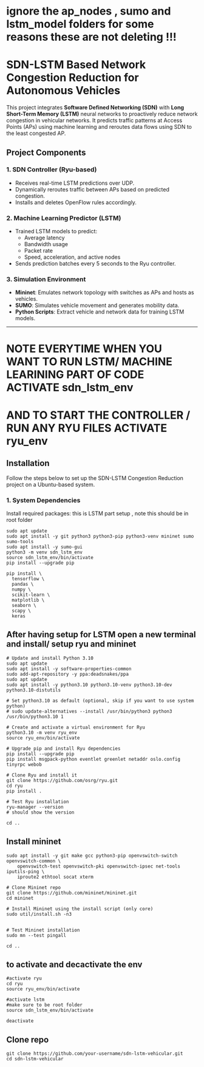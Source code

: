 # ignore the ap_nodes , sumo and lstm_model folders for some reasons these are not deleting !!!


# SDN-LSTM Based Network Congestion Reduction for Autonomous Vehicles

This project integrates **Software Defined Networking (SDN)** with **Long Short-Term Memory (LSTM)** neural networks to proactively reduce network congestion in vehicular networks. It predicts traffic patterns at Access Points (APs) using machine learning and reroutes data flows using SDN to the least congested AP.

##  Project Components

### 1. SDN Controller (Ryu-based)
- Receives real-time LSTM predictions over UDP.
- Dynamically reroutes traffic between APs based on predicted congestion.
- Installs and deletes OpenFlow rules accordingly.

### 2. Machine Learning Predictor (LSTM)
- Trained LSTM models to predict:
  - Average latency
  - Bandwidth usage
  - Packet rate
  - Speed, acceleration, and active nodes
- Sends prediction batches every 5 seconds to the Ryu controller.

### 3. Simulation Environment
- **Mininet**: Emulates network topology with switches as APs and hosts as vehicles.
- **SUMO**: Simulates vehicle movement and generates mobility data.
- **Python Scripts**: Extract vehicle and network data for training LSTM models.

---

# NOTE EVERYTIME WHEN YOU WANT TO RUN LSTM/ MACHINE LEARINING PART OF CODE ACTIVATE sdn_lstm_env
# AND TO START THE CONTROLLER / RUN ANY RYU FILES ACTIVATE ryu_env


##  Installation

Follow the steps below to set up the SDN-LSTM Congestion Reduction project on a Ubuntu-based system.

### 1. System Dependencies

Install required packages: this is LSTM part setup , note this should be in root folder

```
sudo apt update
sudo apt install -y git python3 python3-pip python3-venv mininet sumo sumo-tools
sudo apt install -y sumo-gui
python3 -m venv sdn_lstm_env
source sdn_lstm_env/bin/activate
pip install --upgrade pip

pip install \
  tensorflow \
  pandas \
  numpy \
  scikit-learn \
  matplotlib \
  seaborn \
  scapy \
  keras

```
## After having setup for LSTM open a new terminal and install/ setup ryu and mininet 
```
# Update and install Python 3.10
sudo apt update
sudo apt install -y software-properties-common
sudo add-apt-repository -y ppa:deadsnakes/ppa
sudo apt update
sudo apt install -y python3.10 python3.10-venv python3.10-dev python3.10-distutils

# Set python3.10 as default (optional, skip if you want to use system python)
# sudo update-alternatives --install /usr/bin/python3 python3 /usr/bin/python3.10 1

# Create and activate a virtual environment for Ryu
python3.10 -m venv ryu_env
source ryu_env/bin/activate

# Upgrade pip and install Ryu dependencies
pip install --upgrade pip
pip install msgpack-python eventlet greenlet netaddr oslo.config tinyrpc webob

# Clone Ryu and install it
git clone https://github.com/osrg/ryu.git
cd ryu
pip install .
```

```
# Test Ryu installation
ryu-manager --version
# should show the version 
```
```
cd ..
```

## Install mininet 

```
sudo apt install -y git make gcc python3-pip openvswitch-switch openvswitch-common \
    openvswitch-test openvswitch-pki openvswitch-ipsec net-tools iputils-ping \
    iproute2 ethtool socat xterm

# Clone Mininet repo
git clone https://github.com/mininet/mininet.git
cd mininet

# Install Mininet using the install script (only core)
sudo util/install.sh -n3
```

```

# Test Mininet installation
sudo mn --test pingall

```
```
cd ..
```

## to activate and decactivate the env 
```
#activate ryu
cd ryu
source ryu_env/bin/activate
```
```
#activate lstm
#make sure to be root folder 
source sdn_lstm_env/bin/activate
```
```
deactivate
```

## Clone repo
```
git clone https://github.com/your-username/sdn-lstm-vehicular.git
cd sdn-lstm-vehicular
```




